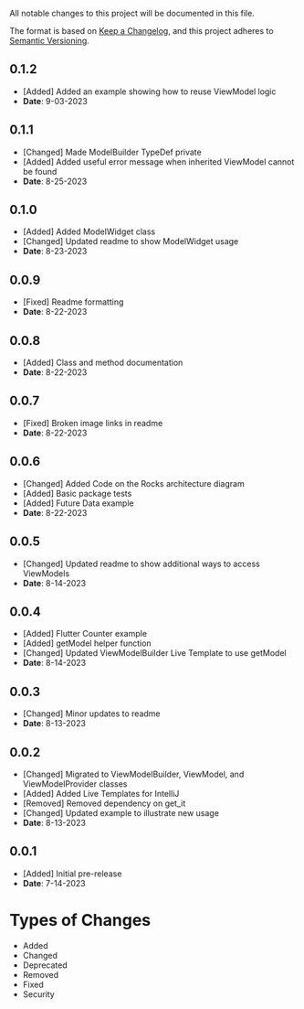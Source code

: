 All notable changes to this project will be documented in this file.

The format is based on [Keep a Changelog](https://keepachangelog.com/en/1.0.0/),
and this project adheres to [Semantic Versioning](https://semver.org/spec/v2.0.0.html).

## 0.1.2
- [Added] Added an example showing how to reuse ViewModel logic
- **Date**: 9-03-2023

## 0.1.1
- [Changed] Made ModelBuilder TypeDef private
- [Added] Added useful error message when inherited ViewModel cannot be found
- **Date**: 8-25-2023

## 0.1.0
- [Added] Added ModelWidget class
- [Changed] Updated readme to show ModelWidget usage
- **Date**: 8-23-2023

## 0.0.9
- [Fixed] Readme formatting
- **Date**: 8-22-2023

## 0.0.8
- [Added] Class and method documentation
- **Date**: 8-22-2023

## 0.0.7
- [Fixed] Broken image links in readme
- **Date**: 8-22-2023

## 0.0.6
- [Changed] Added Code on the Rocks architecture diagram
- [Added] Basic package tests
- [Added] Future Data example
- **Date**: 8-22-2023

## 0.0.5
- [Changed] Updated readme to show additional ways to access ViewModels
- **Date**: 8-14-2023

## 0.0.4
- [Added] Flutter Counter example
- [Added] getModel<T> helper function
- [Changed] Updated ViewModelBuilder Live Template to use getModel<T>
- **Date**: 8-14-2023

## 0.0.3
- [Changed] Minor updates to readme
- **Date**: 8-13-2023

## 0.0.2
- [Changed] Migrated to ViewModelBuilder, ViewModel, and ViewModelProvider classes
- [Added] Added Live Templates for IntelliJ
- [Removed] Removed dependency on get_it
- [Changed] Updated example to illustrate new usage
- **Date**: 8-13-2023

## 0.0.1
- [Added] Initial pre-release
- **Date**: 7-14-2023

# Types of Changes
- Added
- Changed
- Deprecated
- Removed
- Fixed
- Security
